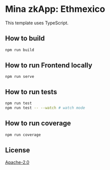 # Mina zkApp: Ethmexico

This template uses TypeScript.

## How to build

```sh
npm run build
```

## How to run Frontend locally
```
npm run serve
```

## How to run tests

```sh
npm run test
npm run test -- --watch # watch mode
```

## How to run coverage

```sh
npm run coverage
```

## License

[Apache-2.0](LICENSE)

